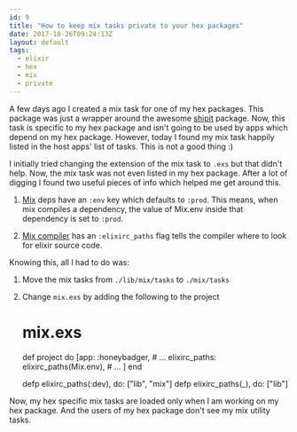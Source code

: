 ```yaml
---
id: 9
title: "How to keep mix tasks private to your hex packages"
date: 2017-10-26T09:24:13Z
layout: default
tags:
  - elixir
  - hex
  - mix
  - private
---
```


A few days ago I created a mix task for one of my hex packages. This package
was just a wrapper around the awesome [shipit](https://github.com/wojtekmach/shipit) package.
Now, this task is specific to my hex package and isn't going to be used by apps
which depend on my hex package. However, today I found my mix task happily listed
in the host apps' list of tasks. This is not a good thing :)

I initially tried changing the extension of the mix task to `.exs` but that didn't help.
Now, the mix task was not even listed in my hex package. After a lot of digging I found
two useful pieces of info which helped me get around this.

  1. [Mix](https://hexdocs.pm/mix/Mix.Tasks.Deps.html#module-dependency-definition-options) deps have an `:env` key which defaults to `:prod`. This means, when mix compiles a dependency, the value of Mix.env inside that dependency is set to `:prod`.

  2. [Mix compiler](https://hexdocs.pm/mix/Mix.Tasks.Compile.Elixir.html#module-configuration) has an `:elixirc_paths` flag tells the compiler where to look for elixir source code.


Knowing this, all I had to do was:

  1. Move the mix tasks from `./lib/mix/tasks` to `./mix/tasks`
  2. Change `mix.exs` by adding the following to the project

        # mix.exs
        def project do
          [app: :honeybadger,
          # ...
           elixirc_paths: elixirc_paths(Mix.env),
          # ...
          ]
        end

        defp elixirc_paths(:dev), do: ["lib", "mix"]
        defp elixirc_paths(_), do: ["lib"]

Now, my hex specific mix tasks are loaded only when I am working on my hex package. And the users of my hex package don't see my mix utility tasks.
